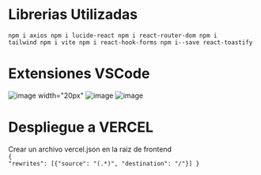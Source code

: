 # Librerias Utilizadas
<code>npm i axios
npm i lucide-react
npm i react-router-dom
npm i tailwind
npm i vite
npm i react-hook-forms
npm i--save react-toastify
</code>

# Extensiones VSCode
![image width="20px"](https://github.com/cristian-simba/plantilla/assets/117742977/6d01b418-411d-49ad-848c-c4ccc6b6e044)
![image](https://github.com/cristian-simba/plantilla/assets/117742977/99521bf3-67d1-4c39-ab0d-f5c88e68bc5b)
![image](https://github.com/cristian-simba/plantilla/assets/117742977/a01547fc-2f7c-4f1e-ad7b-30440ad41621)

# Despliegue a VERCEL
Crear un archivo vercel.json en la raiz de frontend <br>
<code>{
    "rewrites": [{"source": "(.*)", "destination": "/"}]
}
</code>
<br>

